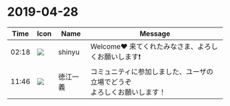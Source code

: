 # 2019-04-28

|Time|Icon|Name|Message|
|---|---|---|---|
|02:18|![](https://avatars.slack-edge.com/2018-04-27/354445776386_e258f5ed5ba887b08668_72.jpg)|shinyu|Welcome❤️ 来てくれたみなさま、よろしくお願いします❗|
|11:46|![](https://secure.gravatar.com/avatar/8138e6c5617d65e8056b6afc3a54da0c.jpg?s=72&d=https%3A%2F%2Fa.slack-edge.com%2Fdf10d%2Fimg%2Favatars%2Fava_0008-72.png)|徳江一義|コミュニティに参加しました、ユーザの立場でどうぞ<br>よろしくお願いします！|
